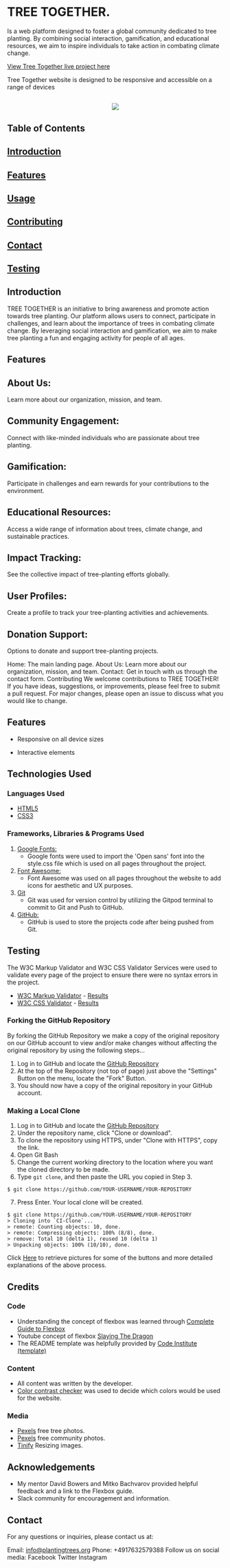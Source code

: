 # TREE TOGETHER.
Is a web platform designed to foster a global community dedicated to tree planting. By combining social interaction, gamification, and educational resources, we aim to inspire individuals to take action in combating climate change.

[View Tree Together live project here](https://moseslyatuu.github.io/tree-together/)

Tree Together website is designed to be responsive and accessible on a range of devices

<h2 align="center"><img src="assets/images/photos/forReadme.gif"></h2>

## Table of Contents

## [Introduction](#introduction)
## [Features](#features)
## [Usage](#usage)
## [Contributing](#contributing)
## [Contact](#contact)
## [Testing](#testing)

## Introduction
TREE TOGETHER is an initiative to bring awareness and promote action towards tree planting. Our platform allows users to connect, participate in challenges, and learn about the importance of trees in combating climate change. By leveraging social interaction and gamification, we aim to make tree planting a fun and engaging activity for people of all ages.

## Features
## About Us: 
Learn more about our organization, mission, and team.
## Community Engagement: 
Connect with like-minded individuals who are passionate about tree planting.
## Gamification: 
Participate in challenges and earn rewards for your contributions to the environment.
## Educational Resources: 
Access a wide range of information about trees, climate change, and sustainable practices.
## Impact Tracking: 
See the collective impact of tree-planting efforts globally.
## User Profiles: 
Create a profile to track your tree-planting activities and achievements.
## Donation Support: 
Options to donate and support tree-planting projects.

Home: The main landing page.
About Us: Learn more about our organization, mission, and team.
Contact: Get in touch with us through the contact form.
Contributing
We welcome contributions to TREE TOGETHER! If you have ideas, suggestions, or improvements, please feel free to submit a pull request. For major changes, please open an issue to discuss what you would like to change.

## Features

*   Responsive on all device sizes

*   Interactive elements

## Technologies Used

### Languages Used

*   [HTML5](https://en.wikipedia.org/wiki/HTML5)
*   [CSS3](https://en.wikipedia.org/wiki/Cascading_Style_Sheets)

### Frameworks, Libraries & Programs Used

1. [Google Fonts:](https://fonts.google.com/)
    * Google fonts were used to import the 'Open sans' font into the style.css file which is used on all pages throughout the project.
1. [Font Awesome:](https://fontawesome.com/)
    * Font Awesome was used on all pages throughout the website to add icons for aesthetic and UX purposes.
1. [Git](https://git-scm.com/)
    * Git was used for version control by utilizing the Gitpod terminal to commit to Git and Push to GitHub.
1. [GitHub:](https://github.com/)
    * GitHub is used to store the projects code after being pushed from Git.

## Testing

The W3C Markup Validator and W3C CSS Validator Services were used to validate every page of the project to ensure there were no syntax errors in the project.

*  [W3C Markup Validator](https://jigsaw.w3.org/css-validator/#validate_by_input) - [Results](https://github.com/)
*  [W3C CSS Validator](https://jigsaw.w3.org/css-validator/#validate_by_input) - [Results](https://github.com/)


### Forking the GitHub Repository

By forking the GitHub Repository we make a copy of the original repository on our GitHub account to view and/or make changes without affecting the original repository by using the following steps...

1. Log in to GitHub and locate the [GitHub Repository](https://github.com/)
2. At the top of the Repository (not top of page) just above the "Settings" Button on the menu, locate the "Fork" Button.
3. You should now have a copy of the original repository in your GitHub account.

### Making a Local Clone

1. Log in to GitHub and locate the [GitHub Repository](https://github.com/)
2. Under the repository name, click "Clone or download".
3. To clone the repository using HTTPS, under "Clone with HTTPS", copy the link.
4. Open Git Bash
5. Change the current working directory to the location where you want the cloned directory to be made.
6. Type `git clone`, and then paste the URL you copied in Step 3.

```
$ git clone https://github.com/YOUR-USERNAME/YOUR-REPOSITORY
```

7. Press Enter. Your local clone will be created.

```
$ git clone https://github.com/YOUR-USERNAME/YOUR-REPOSITORY
> Cloning into `CI-Clone`...
> remote: Counting objects: 10, done.
> remote: Compressing objects: 100% (8/8), done.
> remove: Total 10 (delta 1), reused 10 (delta 1)
> Unpacking objects: 100% (10/10), done.
```

Click [Here](https://help.github.com/en/github/creating-cloning-and-archiving-repositories/cloning-a-repository#cloning-a-repository-to-github-desktop) to retrieve pictures for some of the buttons and more detailed explanations of the above process.


## Credits

### Code
 * Understanding the concept of flexbox was learned through [Complete Guide to Flexbox](https://css-tricks.com/snippets/css/a-guide-to-flexbox/)
 * Youtube concept of flexbox [Slaying The Dragon](https://www.youtube.com/watch?v=phWxA89Dy94&t=2s)
 * The README template was helpfully provided by [Code Institute (template)](https://github.com/Code-Institute-Solutions/SampleREADME)

### Content

 * All content was written by the developer.
 * [Color contrast checker](https://coolors.co/contrast-checker/112a46-acc8e5) was used to decide which colors would be used for the website.

### Media 

 * [Pexels](https://www.pexels.com/) free tree photos.
 * [Pexels](https://www.pexels.com/) free community photos.
 * [Tinify](https://www.tinypng.com/) Resizing images.


## Acknowledgements

 * My mentor David Bowers and Mitko Bachvarov provided helpful feedback and a link to the Flexbox guide.
 * Slack community for encouragement and information.

## Contact
For any questions or inquiries, please contact us at:

Email: info@plantingtrees.org
Phone: +4917632579388
Follow us on social media:
Facebook
Twitter
Instagram


[ https://moseslyatuu.github.io/tree-together/]: https://moseslyatuu.github.io/tree-together/